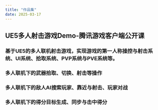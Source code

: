 ```yaml
---
title: "作品集"
date: 2025-03-17
---
```

## UE5多人射击游戏Demo-腾讯游戏客户端公开课  
### 基于UE5的多人联机射击游戏，实现游戏的第一人称操控与射击系统、UI系统、拾取系统、PVP系统与PVE系统等。  

### 多人联机下的武器拾取、切换、射击等操作  

### 多人联机下的敌人AI搜索玩家、靠近与射击、玩家对战  

### 多人联机下的得分目标生成、同步与击中得分
